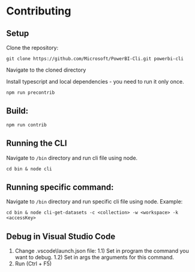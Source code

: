 # Contributing

## Setup

Clone the repository:
```
git clone https://github.com/Microsoft/PowerBI-Cli.git powerbi-cli
```

Navigate to the cloned directory

Install typescript and local dependencies - you need to run it only once.
```
npm run precontrib
```

## Build:

```
npm run contrib
```

## Running the CLI

Navigate to `/bin` directory and run cli file using node.

```
cd bin & node cli
```

## Running specific command:

Navigate to `/bin` directory and run specific cli file using node.
Example:

```
cd bin & node cli-get-datasets -c <collection> -w <workspace> -k <accessKey>
```

## Debug in Visual Studio Code

1) Change .vscode\launch.json file:
    1.1) Set in program the command you want to debug.
    1.2) Set in args the arguments for this command.
2) Run (Ctrl + F5)
